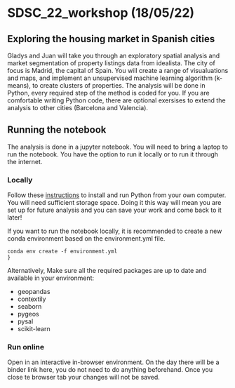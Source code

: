 # SDSC_22_workshop (18/05/22)
## Exploring the housing market in Spanish cities 
Gladys and Juan will take you through an exploratory spatial analysis and market segmentation of property listings data from idealista. The city of focus is Madrid, the capital of Spain. You will create a range of visualuations and maps, and implement an unsupervised machine learning algorithm (k-means), to create clusters of properties. The analysis will be done in Python, every required step of the method is coded for you. If you are comfortable writing Python code, there are optional exersises to extend the analysis to other cities (Barcelona and Valencia). 

## Running the notebook 
The analysis is done in a jupyter notebook. You will need to bring a laptop to run the notebook. You have the option to run it locally or to run it through the internet. 

### Locally 
Follow these [instructions](https://gdsl-ul.github.io/soft_install/) to install and run Python from your own computer. You will need sufficient storage space. 
Doing it this way will mean you are set up for future analysis and you can save your work and come back to it later!

If you want to run the notebook locally, it is recommended to create a new conda environment based on the environment.yml file.

```
conda env create -f environment.yml
}
```
Alternatively, Make sure all the required packages are up to date and available in your environment:
  - geopandas
  - contextily
  - seaborn
  - pygeos
  - pysal
  - scikit-learn

### Run online 
Open in an interactive in-browser environment. On the day there will be a binder link here, you do not need to do anything beforehand. Once you close te browser tab your changes will not be saved.
